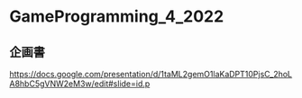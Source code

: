 # GameProgramming_4_2022

## 企画書
https://docs.google.com/presentation/d/1taML2gemO1laKaDPT10PjsC_2hoLA8hbC5gVNW2eM3w/edit#slide=id.p